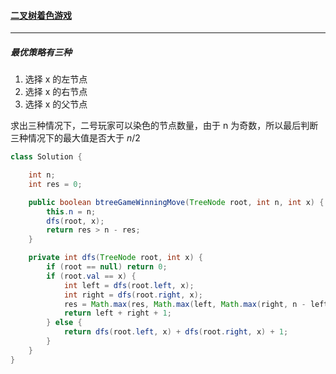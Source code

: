 #### <a href="https://leetcode.cn/problems/binary-tree-coloring-game/">二叉树着色游戏</a>

------------

##### 最优策略有三种

1. 选择 x 的左节点
2. 选择 x 的右节点
3. 选择 x 的父节点

求出三种情况下，二号玩家可以染色的节点数量，由于 n 为奇数，所以最后判断三种情况下的最大值是否大于 $n / 2$

```java
class Solution {

    int n;
    int res = 0;

    public boolean btreeGameWinningMove(TreeNode root, int n, int x) {
        this.n = n;
        dfs(root, x);
        return res > n - res;
    }

    private int dfs(TreeNode root, int x) {
        if (root == null) return 0;
        if (root.val == x) {
            int left = dfs(root.left, x);
            int right = dfs(root.right, x);
            res = Math.max(res, Math.max(left, Math.max(right, n - left - right - 1)));
            return left + right + 1;
        } else {
            return dfs(root.left, x) + dfs(root.right, x) + 1;
        }
    }
}
```

